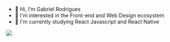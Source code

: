<div>
  <div style="display: flex;">
    <ul>
      <li>👋 Hi, I’m Gabriel Rodrigues</li> 
      <li>👀 I'm interested in the Front-end and Web Design ecosystem</li>
      <li>🌱 I'm currently studying React Javascript and React Native</li>
    </ul>
  </div>
  
  <img src="https://raw.githubusercontent.com/ogabrielrodrigues/.github/main/TECHNOLOGIES.svg"/>
</div>




